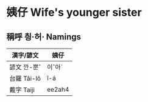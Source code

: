 # 姨仔 Wife's younger sister

## 稱呼 칑·허· Namings

漢字/諺文 | 姨仔
--- | ---
諺文 깐-뿐ˆ | 이ˆ아ˊ
台羅 Tâi-lô | î-á
戴字 Taiji | ee2ah4


